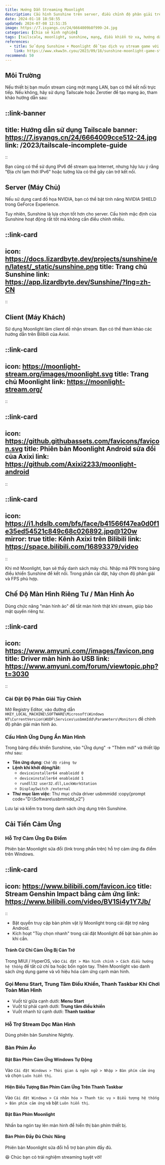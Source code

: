 ```yaml
---
title: Hướng Dẫn Streaming Moonlight
description: Cấu hình Sunshine trên server, điều chỉnh độ phân giải trên client, kích hoạt chế độ màn hình riêng tư và tối ưu hóa cảm ứng.
date: 2024-01-18 18:58:55
updated: 2024-07-08 12:51:35
image: https://7.isyangs.cn/24/6664009b8f999-24.jpg
categories: [Chia sẻ kinh nghiệm]
tags: [tailscale, moonlight, sunshine, mạng, điều khiển từ xa, hướng dẫn]
references:
  - title: Sử dụng Sunshine + Moonlight để tạo dịch vụ stream game với "chế độ riêng tư"
    link: https://www.xkww3n.cyou/2023/09/18/sunshine-moonlight-game-streaming-privately/
recommend: 50
---
```


## Môi Trường

Nếu thiết bị bạn muốn stream cùng một mạng LAN, bạn có thể kết nối trực tiếp. Nếu không, hãy sử dụng Tailscale hoặc Zerotier để tạo mạng ảo, tham khảo hướng dẫn sau:

::link-banner
---
title: Hướng dẫn sử dụng Tailscale
banner: https://7.isyangs.cn/24/6664009cce512-24.jpg
link: /2023/tailscale-incomplete-guide
---
::

Bạn cũng có thể sử dụng IPv6 để stream qua Internet, nhưng hãy lưu ý rằng "Địa chỉ tạm thời IPv6" hoặc tường lửa có thể gây cản trở kết nối.

## Server (Máy Chủ)

Nếu sử dụng card đồ họa NVIDIA, bạn có thể bật tính năng NVIDIA SHIELD trong GeForce Experience.

Tuy nhiên, Sunshine là lựa chọn tốt hơn cho server. Cấu hình mặc định của Sunshine hoạt động rất tốt mà không cần điều chỉnh nhiều.

::link-card
---
icon: https://docs.lizardbyte.dev/projects/sunshine/en/latest/_static/sunshine.png
title: Trang chủ Sunshine
link: https://app.lizardbyte.dev/Sunshine/?lng=zh-CN
---
::

## Client (Máy Khách)

Sử dụng Moonlight làm client để nhận stream. Bạn có thể tham khảo các hướng dẫn trên Bilibili của Axixi.

::link-card
---
icon: https://moonlight-stream.org/images/moonlight.svg
title: Trang chủ Moonlight
link: https://moonlight-stream.org/
---
::

::link-card
---
icon: https://github.githubassets.com/favicons/favicon.svg
title: Phiên bản Moonlight Android sửa đổi của Axixi
link: https://github.com/Axixi2233/moonlight-android
---
::

::link-card
---
icon: https://i1.hdslb.com/bfs/face/b41566f47ea0d0f1e35ed54521c849c68c026892.jpg@120w
mirror: true
title: Kênh Axixi trên Bilibili
link: https://space.bilibili.com/16893379/video
---
::

Khi mở Moonlight, bạn sẽ thấy danh sách máy chủ. Nhập mã PIN trong bảng điều khiển Sunshine để kết nối. Trong phần cài đặt, hãy chọn độ phân giải và FPS phù hợp.

## Chế Độ Màn Hình Riêng Tư / Màn Hình Ảo

Dùng chức năng "màn hình ảo" để tắt màn hình thật khi stream, giúp bảo mật quyền riêng tư.

::link-card
---
icon: https://www.amyuni.com//images/favicon.png
title: Driver màn hình ảo USB
link: https://www.amyuni.com/forum/viewtopic.php?t=3030
---
::

### Cài Đặt Độ Phân Giải Tùy Chỉnh

Mở Registry Editor, vào đường dẫn `HKEY_LOCAL_MACHINE\SOFTWARE\Microsoft\Windows NT\CurrentVersion\WUDF\Services\usbmmIdd\Parameters\Monitors` để chỉnh độ phân giải màn hình ảo.

### Cấu Hình Ứng Dụng Ẩn Màn Hình

Trong bảng điều khiển Sunshine, vào "Ứng dụng" → "Thêm mới" và thiết lập như sau:

- **Tên ứng dụng**: `Chế độ riêng tư`
- **Lệnh khi khởi động/tắt:**
  - `deviceinstaller64 enableidd 0`
  - `deviceinstaller64 enableidd 1`
  - `rundll32 user32.dll,LockWorkStation`
  - `DisplaySwitch /external`
- **Thư mục làm việc**: Thư mục chứa driver usbmmidd
  :copy{prompt code="D:\Software\usbmmidd_v2\"}

Lưu lại và kiểm tra trong danh sách ứng dụng trên Sunshine.

## Cải Tiến Cảm Ứng

### Hỗ Trợ Cảm Ứng Đa Điểm

Phiên bản Moonlight sửa đổi (link trong phần trên) hỗ trợ cảm ứng đa điểm trên Windows.

::link-card
---
icon: https://www.bilibili.com/favicon.ico
title: Stream Genshin Impact bằng cảm ứng
link: https://www.bilibili.com/video/BV1Si4y1Y7Jb/
---
::

- Bật quyền truy cập bàn phím vật lý Moonlight trong cài đặt trợ năng Android.
- Kích hoạt "Tùy chọn nhanh" trong cài đặt Moonlight để bật bàn phím ảo khi cần.

#### Tránh Cử Chỉ Cảm Ứng Bị Cản Trở

Trong MIUI / HyperOS, vào `Cài đặt > Màn hình chính > Cách điều hướng hệ thống` để tắt cử chỉ ba hoặc bốn ngón tay. Thêm Moonlight vào danh sách ứng dụng game và vô hiệu hóa cảm ứng cạnh màn hình.

### Gọi Menu Start, Trung Tâm Điều Khiển, Thanh Taskbar Khi Chơi Toàn Màn Hình

- Vuốt từ giữa cạnh dưới: **Menu Start**
- Vuốt từ phải cạnh dưới: **Trung tâm điều khiển**
- Vuốt nhanh từ cạnh dưới: **Thanh taskbar**

### Hỗ Trợ Stream Dọc Màn Hình

Dùng phiên bản Sunshine Nightly.

### Bàn Phím Ảo

#### Bật Bàn Phím Cảm Ứng Windows Tự Động

Vào `Cài đặt Windows > Thời gian & ngôn ngữ > Nhập > Bàn phím cảm ứng` và chọn `Luôn hiển thị`.

#### Hiện Biểu Tượng Bàn Phím Cảm Ứng Trên Thanh Taskbar

Vào `Cài đặt Windows > Cá nhân hóa > Thanh tác vụ > Biểu tượng hệ thống > Bàn phím cảm ứng` và bật `Luôn hiển thị`.

#### Bật Bàn Phím Moonlight

Nhấn ba ngón tay lên màn hình để hiển thị bàn phím thiết bị.

#### Bàn Phím Đầy Đủ Chức Năng

Phiên bản Moonlight sửa đổi hỗ trợ bàn phím đầy đủ.

😆 Chúc bạn có trải nghiệm streaming tuyệt vời!

